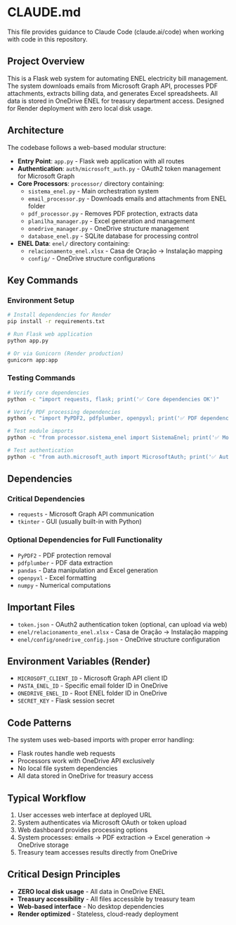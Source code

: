 # CLAUDE.md

This file provides guidance to Claude Code (claude.ai/code) when working with code in this repository.

## Project Overview

This is a Flask web system for automating ENEL electricity bill management. The system downloads emails from Microsoft Graph API, processes PDF attachments, extracts billing data, and generates Excel spreadsheets. All data is stored in OneDrive ENEL for treasury department access. Designed for Render deployment with zero local disk usage.

## Architecture

The codebase follows a web-based modular structure:

- **Entry Point**: `app.py` - Flask web application with all routes
- **Authentication**: `auth/microsoft_auth.py` - OAuth2 token management for Microsoft Graph
- **Core Processors**: `processor/` directory containing:
  - `sistema_enel.py` - Main orchestration system
  - `email_processor.py` - Downloads emails and attachments from ENEL folder  
  - `pdf_processor.py` - Removes PDF protection, extracts data
  - `planilha_manager.py` - Excel generation and management
  - `onedrive_manager.py` - OneDrive structure management
  - `database_enel.py` - SQLite database for processing control
- **ENEL Data**: `enel/` directory containing:
  - `relacionamento_enel.xlsx` - Casa de Oração → Instalação mapping
  - `config/` - OneDrive structure configurations

## Key Commands

### Environment Setup
```bash
# Install dependencies for Render
pip install -r requirements.txt

# Run Flask web application
python app.py

# Or via Gunicorn (Render production)
gunicorn app:app
```

### Testing Commands
```bash
# Verify core dependencies
python -c "import requests, flask; print('✅ Core dependencies OK')"

# Verify PDF processing dependencies
python -c "import PyPDF2, pdfplumber, openpyxl; print('✅ PDF dependencies OK')"

# Test module imports
python -c "from processor.sistema_enel import SistemaEnel; print('✅ Modules OK')"

# Test authentication
python -c "from auth.microsoft_auth import MicrosoftAuth; print('✅ Auth OK')"
```

## Dependencies

### Critical Dependencies
- `requests` - Microsoft Graph API communication
- `tkinter` - GUI (usually built-in with Python)

### Optional Dependencies for Full Functionality
- `PyPDF2` - PDF protection removal  
- `pdfplumber` - PDF data extraction
- `pandas` - Data manipulation and Excel generation
- `openpyxl` - Excel formatting
- `numpy` - Numerical computations

## Important Files

- `token.json` - OAuth2 authentication token (optional, can upload via web)
- `enel/relacionamento_enel.xlsx` - Casa de Oração → Instalação mapping
- `enel/config/onedrive_config.json` - OneDrive structure configuration

## Environment Variables (Render)

- `MICROSOFT_CLIENT_ID` - Microsoft Graph API client ID
- `PASTA_ENEL_ID` - Specific email folder ID in OneDrive
- `ONEDRIVE_ENEL_ID` - Root ENEL folder ID in OneDrive
- `SECRET_KEY` - Flask session secret

## Code Patterns

The system uses web-based imports with proper error handling:
- Flask routes handle web requests
- Processors work with OneDrive API exclusively
- No local file system dependencies
- All data stored in OneDrive for treasury access

## Typical Workflow

1. User accesses web interface at deployed URL
2. System authenticates via Microsoft OAuth or token upload
3. Web dashboard provides processing options
4. System processes: emails → PDF extraction → Excel generation → OneDrive storage
5. Treasury team accesses results directly from OneDrive

## Critical Design Principles

- **ZERO local disk usage** - All data in OneDrive ENEL
- **Treasury accessibility** - All files accessible by treasury team
- **Web-based interface** - No desktop dependencies
- **Render optimized** - Stateless, cloud-ready deployment